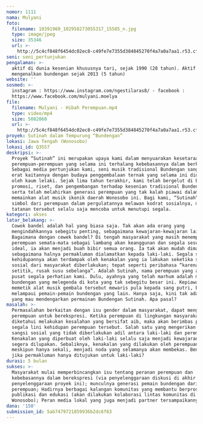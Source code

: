 ```yaml
---
nomor: 1111
nama: Mulyani
foto:
  filename: 10391969_102958273055317_15585_n.jpg
  type: image/jpeg
  size: 35346
  url: >-
    http://5c4cf848f6454dc02ec8-c49fe7e7355d384845270f4a7a0a7aa1.r53.cf2.rackcdn.com/c907dfd9-ec12-44d0-8596-1a19d04fafac/10391969_102958273055317_15585_n.jpg
seni: seni_pertunjukan
pengalaman: >-
  aktif di dunia kesenian khususnya tari, sejak 1990 (28 tahun). Aktif
  mengenalkan bundengan sejak 2013 (5 tahun)
website: ''
sosmed: >-
  instagram : https://www.instagram.com/ngestilaras8/ - facebook :
  https://www.facebook.com/mulyani.moelya
file:
  filename: Mulyani - Hibah Perempuan.mp4
  type: video/mp4
  size: 5082060
  url: >-
    http://5c4cf848f6454dc02ec8-c49fe7e7355d384845270f4a7a0a7aa1.r53.cf2.rackcdn.com/66f16ce9-77f0-4727-9dd8-30b55de89835/Mulyani%20-%20Hibah%20Perempuan.mp4
proyek: Sutinah dalam Tempurung “Bundengan”
lokasi: Jawa Tengah (Wonosobo)
lokasi_id: Q3557
deskripsi: >-
  Proyek “Sutinah” ini merupakan upaya kami dalam menyuarakan kesetaraan bagi
  perempuan-perempuan yang selama ini terhalang kebebasannya dalam berkarya.
  Sebagai media pertunjukan kami, seni musik tradisional Bundengan sangatlah
  erat kaitannya dengan budaya penggembalaan ternak yang selama ini didominasi
  oleh kaum lelaki. Sejak lima tahun terakhir, kami telah bergelut di bidang
  promosi, riset, dan pengembangan terhadap kesenian tradisional Bundengan,
  serta telah melahirkan generasi perempuan yang tak kalah piawai dalam
  memainkan alat musik ikonik daerah Wonosobo ini. Bagi kami, “Sutinah” adalah
  simbol dari perempuan dalam pergulatannya melawan kodrat sosialnya, meskipun
  tatanan tersebut selalu saja mencoba untuk menutupi segala.
kategori: akses
latar_belakang: >-
  Cowok bandel adalah hal yang biasa saja. Tak akan ada orang yang
  mengindahkannya sebegitu penting, sebagaimana kewajaran-kewajaran lainnya.
  Bagaimana dengan cewek bandel? Di tengah masyarakat yang masih menempatkan
  perempuan semata-mata sebagai lambang akan keanggunan dan segala sesuatu yang
  ideal, ia akan menjadi buah bibir semua orang. Ia tak akan mudah dimaafkan
  sebagaimana halnya permakluman dialamatkan kepada laki-laki. Segala sisi
  kehidupannya akan terdampak oleh kenakalan yang ia lakukan seketika sanksi
  sosial dari masyarakat diberlakukan; tepat seperti peribahasa “karena nila
  setitik, rusak susu sebelanga”. Adalah Sutinah, nama perempuan yang ada di
  pusat segala perhatian kami. Dulu, ayahnya yang telah marhum adalah maestro
  bundengan yang melegenda di kota yang tak sebegitu besar ini. Kepiawaiannya
  memetik alat musik gembala tersebut mewaris pula kepada sang putri, bahkan
  melampaui pemain-pemain bundengan yang lain. Hanya saja, kini tak ada orang
  yang mau mendengarkan permainan Bundengan Sutinah. Apa pasal?
masalah: >-
  Permasalahan berkaitan dengan isu gender dalam masyarakat, dapat menghalangi
  perempuan untuk berekspresi. Ketika perempuan di lingkungan masyarakat
  diketahui melakukan kesalahan yang bersifat aib, maka akan berimbas pula pada
  segala lini kehidupan perempuan tersebut. Salah satu yang mengerikan adalah
  sangsi sosial yang tidak diberlakukan adil antara laki-laki dan perempuan.
  Kenakalan yang diperbuat oleh laki-laki selalu saja menjadi kewajaran dan akan
  segera dilupakan. Sebaliknya, kenakalan yang dilakukan oleh perempuan,
  meskipun hanya sekali, menjadi noda yang selamanya akan membekas. Benarkah
  jika permakluman hanya ditujukan untuk laki-laki?
durasi: 5 bulan
sukses: >-
  Masyarakat mulai memperbincangkan isu tentang peranan perempuan dan
  kebebasannya dalam berekspresi (via penyelenggaraan diskusi di akhir
  penyelenggaraan proyek ini); munculnya generasi pemain bundengan dari kalangan
  perempuan; Hadirnya berbagai kalangan komunitas yang membantu berproses,
  publikasi dan edukasi (akan dilakukan kolaborasi lintas komunitas di
  Wonosobo); Peran media lokal yang juga menjadi partner tersampaikannya pesan.
dana: '150'
submission_id: 5ab7479721859936b2dc6f63
---
```


